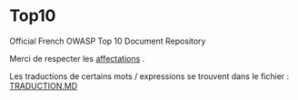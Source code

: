 # Top10
Official French OWASP Top 10 Document Repository


Merci de respecter les [affectations](https://github.com/SPoint42/Top10/FR-2017-translation/affectation-traduction.md)  .

Les traductions de certains mots / expressions se trouvent dans le fichier : [TRADUCTION.MD](TRADUCTION.md) 
